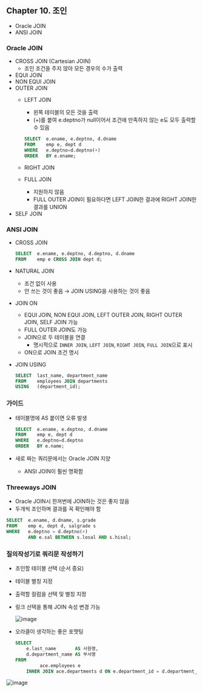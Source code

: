 ## Chapter 10. 조인

- Oracle JOIN
- ANSI JOIN

### Oracle JOIN

- CROSS JOIN (Cartesian JOIN)
    - 조인 조건을 주지 않아 모든 경우의 수가 출력
- EQUI JOIN
- NON EQUI JOIN
- OUTER JOIN
    - LEFT JOIN
        - 왼쪽 테이블의 모든 것을 출력
        - (+)를 붙여 e.deptno가 null이어서 조건에 만족하지 않는 e도 모두 출력할 수 있음
        
        ```sql
        SELECT  e.ename, e.deptno, d.dname
        FROM    emp e, dept d
        WHERE   e.deptno=d.deptno(+)
        ORDER   BY e.ename;
        ```
        
    - RIGHT JOIN
    - FULL JOIN
        - 지원하지 않음
        - FULL OUTER JOIN이 필요하다면 LEFT JOIN한 결과에 RIGHT JOIN한 결과를 UNION
- SELF JOIN

### ANSI JOIN

- CROSS JOIN
    
    ```sql
    SELECT  e.ename, e.deptno, d.deptno, d.dname
    FROM    emp e CROSS JOIN dept d;
    ```
    
- NATURAL JOIN
    - 조건 없이 사용
    - 안 쓰는 것이 좋음 → JOIN USING을 사용하는 것이 좋음
- JOIN ON
    - EQUI JOIN, NON EQUI JOIN, LEFT OUTER JOIN, RIGHT OUTER JOIN, SELF JOIN 가능
    - FULL OUTER JOIN도 가능
    - JOIN으로 두 테이블을 연결
        - 명시적으로 `INNER JOIN`, `LEFT JOIN`, `RIGHT JOIN`, `FULL JOIN`으로 표시
    - ON으로 JOIN 조건 명시
- JOIN USING
    
    ```sql
    SELECT  last_name, department_name
    FROM    employees JOIN departments
    USING   (department_id);
    ```
    

### 가이드

- 테이블명에 AS 붙이면 오류 발생
    
    ```sql
    SELECT  e.ename, e.deptno, d.dname
    FROM    emp e, dept d
    WHERE   e.deptno=d.deptno
    ORDER   BY e.name;
    ```
    
- 새로 짜는 쿼리문에서는 Oracle JOIN 지양
    - ANSI JOIN이 훨씬 명확함

### Threeways JOIN

- Oracle JOIN시 한꺼번에 JOIN하는 것은 좋지 않음
- 두개씩 조인하며 결과를 꼭 확인해야 함

```sql
SELECT  e.ename, d.dname, s.grade
FROM    emp e, dept d, salgrade s
WHERE   e.deptno = d.deptno(+)
        AND e.sal BETWEEN s.losal AND s.hisal;
```

### 질의작성기로 쿼리문 작성하기

- 조인할 테이블 선택 (순서 중요)
- 테이블 별칭 지정
- 출력할 컬럼을 선택 및 별칭 지정
- 링크 선택을 통해 JOIN 속성 변경 가능

    ![image](https://github.com/sangeun99/hyundai-it-e-java-fullstack/assets/63828057/6e48b824-62ee-446d-b200-ad3ffe5a41b1)


- 오라클이 생각하는 좋은 포맷팅
    
    ```sql
    SELECT
        e.last_name       AS 사원명,
        d.department_name AS 부서명
    FROM
             ace.employees e
        INNER JOIN ace.departments d ON e.department_id = d.department_id
    ```
    
![image](https://github.com/sangeun99/hyundai-it-e-java-fullstack/assets/63828057/29a5aa1e-2d34-408f-9225-f7524aad8336)